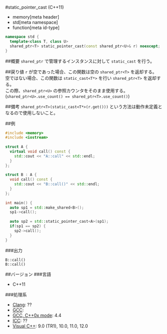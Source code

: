 #static_pointer_cast (C++11)
* memory[meta header]
* std[meta namespace]
* function[meta id-type]

```cpp
namespace std {
  template<class T, class U>
  shared_ptr<T> static_pointer_cast(const shared_ptr<U>& r) noexcept;
}
```

##概要
`shared_ptr` で管理するインスタンスに対して `static_cast` を行う。 


##戻り値
`r` が空であった場合、この関数は空の `shared_ptr<T>` を返却する。  
空ではない場合、この関数は `static_cast<T*>` を行い `shared_ptr<T>` を返却する。  
この際、`shared_ptr<U>` の参照カウンタをそのまま使用する。(`shared_ptr<U>.use_count() == shared_ptr<T>.use_count()`)


##備考
`shared_ptr<T>(static_cast<T*>(r.get()))` という方法は動作未定義となるので使用しないこと。


##例
```cpp
#include <memory>
#include <iostream>
 
struct A {
  virtual void call() const {
    std::cout << "A::call" << std::endl;
  }
};
 
struct B : A {
  void call() const {
    std::cout << "B::call()" << std::endl;
  }
};
 
int main() {
  auto sp1 = std::make_shared<B>();
  sp1->call();
 
  auto sp2 = std::static_pointer_cast<A>(sp1);
  if(sp1 == sp2) {
    sp2->call();
  }
}
```

###出力
```
B::call()
B::call()
```

##バージョン
###言語
- C++11

###処理系
- [Clang](/implementation.md#clang): ??
- [GCC](/implementation.md#gcc): 
- [GCC, C++0x mode](/implementation.md#gcc): 4.4
- [ICC](/implementation.md#icc): ??
- [Visual C++](/implementation.md#visual_cpp): 9.0 (TR1), 10.0, 11.0, 12.0

